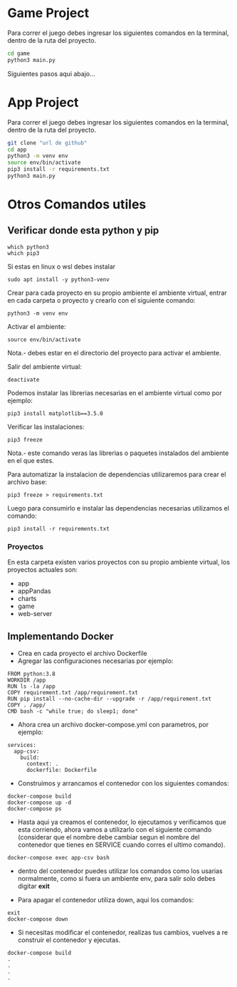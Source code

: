 # Game Project

Para correr el juego debes ingresar los siguientes comandos en la terminal, dentro de la ruta del proyecto.

```sh
cd game
python3 main.py
```
Siguientes pasos aqui abajo...

# App Project

Para correr el juego debes ingresar los siguientes comandos en la terminal, dentro de la ruta del proyecto.

```sh
git clone "url de github"
cd app
python3 -m venv env
source env/bin/activate
pip3 install -r requirements.txt
python3 main.py
```

# Otros Comandos utiles

## Verificar donde esta python y pip

```
which python3
which pip3
```
Si estas en linux o wsl debes instalar
```
sudo apt install -y python3-venv
```

Crear para cada proyecto en su propio ambiente el ambiente virtual, entrar en cada carpeta o proyecto y crearlo con el siguiente comando:
```
python3 -m venv env
```

Activar el ambiente:
```
source env/bin/activate
```
Nota.- debes estar en el directorio del proyecto para activar el ambiente.

Salir del ambiente virtual:
```
deactivate
```

Podemos instalar las librerias necesarias en el ambiente virtual como por ejemplo:
```
pip3 install matplotlib==3.5.0
```

Verificar las instalaciones:
```
pip3 freeze
```
Nota.- este comando veras las librerias o paquetes instalados del ambiente en el que estes.

Para automatizar la instalacion de dependencias utilizaremos para crear el archivo base:
```
pip3 freeze > requirements.txt
```

Luego para consumirlo e instalar las dependencias necesarias utilizamos el comando:
```
pip3 install -r requirements.txt
```


### Proyectos

En esta carpeta existen varios proyectos con su propio ambiente virtual, los proyectos actuales son:

* app
* appPandas
* charts
* game
* web-server


## Implementando Docker

* Crea en cada proyecto el archivo Dockerfile 
* Agregar las configuraciones necesarias por ejemplo:

````
FROM python:3.8
WORKDIR /app
RUN ls -la /app
COPY requirement.txt /app/requirement.txt
RUN pip install --no-cache-dir --upgrade -r /app/requirement.txt
COPY . /app/
CMD bash -c "while true; do sleep1; done"
````

* Ahora crea un archivo docker-compose.yml con parametros, por ejemplo:
````
services:
  app-csv:
    build:
      context: .
      dockerfile: Dockerfile
````

* Construimos y arrancamos el contenedor con los siguientes comandos:
````
docker-compose build
docker-compose up -d
docker-compose ps
````

* Hasta aqui ya creamos el contenedor, lo ejecutamos y verificamos que esta corriendo, ahora vamos a utilizarlo con el siguiente comando (considerar que el nombre debe cambiar segun el nombre del contenedor que tienes en SERVICE cuando corres el ultimo comando).

````
docker-compose exec app-csv bash
````

* dentro del contenedor puedes utilizar los comandos como los usarias normalmente, como si fuera un ambiente env, para salir solo debes digitar **exit**

* Para apagar el contenedor utiliza down, aqui los comandos:
````
exit 
docker-compose down
````

* Si necesitas modificar el contenedor, realizas tus cambios, vuelves a re construir el contenedor y ejecutas.
````
docker-compose build
.
.
.
.
````


 